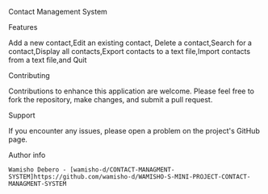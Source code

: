 Contact Management System

Features

   Add a new contact,Edit an existing contact, Delete a contact,Search for a contact,Display all contacts,Export contacts to a text file,Import contacts from a text file,and Quit

Contributing

Contributions to enhance this application are welcome. Please feel free to fork the repository, make changes, and submit a pull request.

Support

If you encounter any issues, please open a problem on the project's GitHub page.

Author info

    Wamisho Debero - [wamisho-d/CONTACT-MANAGMENT-SYSTEM]https://github.com/wamisho-d/WAMISHO-S-MINI-PROJECT-CONTACT-MANAGMENT-SYSTEM
